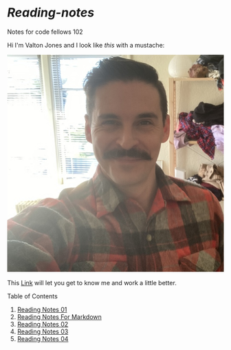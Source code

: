 # *Reading-notes*
Notes for code fellows 102

Hi I'm Valton Jones and I look like *this* with a mustache:


![](T02MD9XTF-U01MEN28MJM-c0ee9d40748d-512.jpg)


This [Link](https://github.com/jones-trae) will let you get to know me and work a little better.


Table of Contents

1. [Reading Notes 01](reading-notes01)
2. [Reading Notes For Markdown](Markdown.md)
3. [Reading Notes 02](reading-notes02)
4. [Reading Notes 03](reading-notes03)
5. [Reading Notes 04]()

